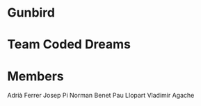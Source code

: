 # Gunbird

# Team Coded Dreams
# Members
Adrià Ferrer
Josep Pi
Norman Benet
Pau Llopart
Vladimir Agache
